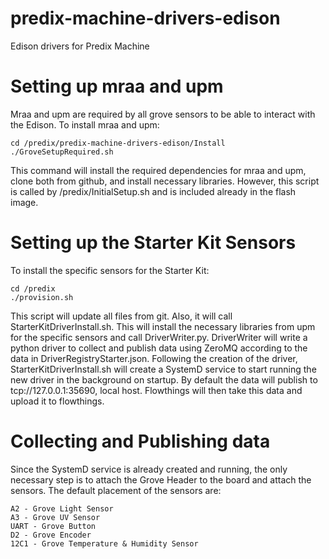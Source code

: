 # predix-machine-drivers-edison
Edison drivers for Predix Machine

# Setting up mraa and upm
Mraa and upm are required by all grove sensors to be able to interact with the Edison.
To install mraa and upm:
	
	cd /predix/predix-machine-drivers-edison/Install
	./GroveSetupRequired.sh

This command will install the required dependencies for mraa and upm, clone both from github, and install necessary libraries.
However, this script is called by /predix/InitialSetup.sh and is included already in the flash image.

# Setting up the Starter Kit Sensors
To install the specific sensors for the Starter Kit:
	
	cd /predix
	./provision.sh

This script will update all files from git. 
Also, it will call StarterKitDriverInstall.sh. This will install the necessary libraries from upm for the specific sensors and call DriverWriter.py.
DriverWriter will write a python driver to collect and publish data using ZeroMQ according to the data in DriverRegistryStarter.json.
Following the creation of the driver, StarterKitDriverInstall.sh will create a SystemD service to start running the new driver in the background on startup.
By default the data will publish to tcp://127.0.0.1:35690, local host. Flowthings will then take this data and upload it to flowthings.

# Collecting and Publishing data
Since the SystemD service is already created and running, the only necessary step is to attach the Grove Header to the board and attach the sensors.
The default placement of the sensors are: 
	
	A2 - Grove Light Sensor
	A3 - Grove UV Sensor
	UART - Grove Button
	D2 - Grove Encoder
	12C1 - Grove Temperature & Humidity Sensor
